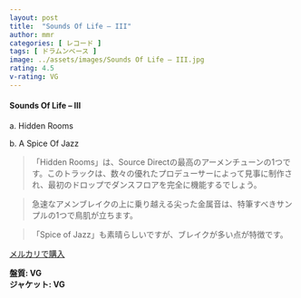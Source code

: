 ```yaml
---
layout: post
title:  "Sounds Of Life – III"
author: mmr
categories: [ レコード ]
tags: [ ドラムンベース ]
image: ../assets/images/Sounds Of Life – III.jpg
rating: 4.5
v-rating: VG
---
```


#### Sounds Of Life – III

a. Hidden Rooms

b. A Spice Of Jazz

> 「Hidden Rooms」は、Source Directの最高のアーメンチューンの1つです。このトラックは、数々の優れたプロデューサーによって見事に制作され、最初のドロップでダンスフロアを完全に機能するでしょう。

> 急速なアメンブレイクの上に乗り越える尖った金属音は、特筆すべきサンプルの1つで鳥肌が立ちます。

> 「Spice of Jazz」も素晴らしいですが、ブレイクが多い点が特徴です。

[メルカリで購入](https://jp.mercari.com/item/m91098858840)

<div class="mt-4 mb-4 d-flex align-items-center">
<strong class="mr-1">盤質: VG</strong>
</div>
<div class="mt-4 mb-4 d-flex align-items-center">
<strong class="mr-1">ジャケット: VG</strong>
</div>
